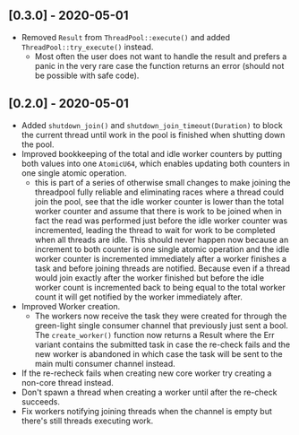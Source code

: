 ## [0.3.0] - 2020-05-01

  * Removed `Result` from `ThreadPool::execute()` and added `ThreadPool::try_execute()` instead.
    * Most often the user does not want to handle the result and prefers a panic in the very rare case the function returns an error (should not be possible with safe code).

## [0.2.0] - 2020-05-01

  * Added `shutdown_join()` and `shutdown_join_timeout(Duration)` to block the current thread until work in the pool is finished when shutting down the pool.
  * Improved bookkeeping of the total and idle worker counters by putting both values into one `AtomicU64`, which enables updating both counters in one single atomic operation.
    * this is part of a series of otherwise small changes to make joining the threadpool fully reliable and eliminating races where a thread could join the pool, see
      that the idle worker counter is lower than the total worker counter and assume that there is work to be joined when in fact the read was performed just before
      the idle worker counter was incremented, leading the thread to wait for work to be completed when all threads are idle. This should never happen now because
      an increment to both counter is one single atomic operation and the idle worker counter is incremented immediately after a worker finishes a task and before
      joining threads are notified. Because even if a thread would join exactly after the worker finished but before the idle worker count is incremented back to
      being equal to the total worker count it will get notified by the worker immediately after.
  * Improved Worker creation.
    * The workers now receive the task they were created for through the green-light single consumer channel that previously just sent a bool. The `create_worker()`
      function now returns a Result where the Err variant contains the submitted task in case the re-check fails and the new worker is abandoned in which case
      the task will be sent to the main multi consumer channel instead.
  * If the re-recheck fails when creating new core worker try creating a non-core thread instead.
  * Don't spawn a thread when creating a worker until after the re-check succeeds.
  * Fix workers notifying joining threads when the channel is empty but there's still threads executing work.